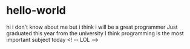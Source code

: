# hello-world
hi i don't know about me but i think i will be a great programmer 
Just graduated this year from the university
I think programming is the most important subject today
<! -- LOL -->
